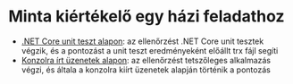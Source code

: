 # Minta kiértékelő egy házi feladathoz

- [.NET Core unit teszt alapon](./Netcore-Trx): az ellenőrzést .NET Core unit tesztek végzik, és a pontozást a unit teszt eredményeként előállt trx fájl segíti
- [Konzolra írt üzenetek alapon](./Console-log): az ellenőrzést tetszőleges alkalmazás végzi, és általa a konzolra kiírt üzenetek alapján történik a pontozás
